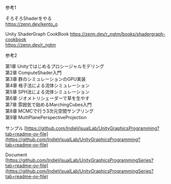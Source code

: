参考1

そろそろShaderをやる  
https://zenn.dev/kento_o

Unity ShaderGraph CookBook
https://zenn.dev/r_ngtm/books/shadergraph-cookbook  
https://zenn.dev/r_ngtm

参考2

第1章 Unityではじめるプロシージャルモデリング   
第2章 ComputeShader入門  
第3章 群のシミュレーションのGPU実装   
第4章 格子法による流体シミュレーション   
第5章 SPH法による流体シミュレーション   
第6章 ジオメトリシェーダーで草を生やす  
第7章 雰囲気で始めるMarchingCubes入門   
第8章 MCMCで行う3次元空間サンプリング   
第9章 MultiPlanePerspectiveProjection   


サンプル
[https://github.com/IndieVisualLab/UnityGraphicsProgramming?tab=readme-ov-file](https://github.com/IndieVisualLab/UnityGraphicsProgramming?tab=readme-ov-file)


Document
[https://github.com/IndieVisualLab/UnityGraphicsProgrammingSeries?tab=readme-ov-file](https://github.com/IndieVisualLab/UnityGraphicsProgrammingSeries?tab=readme-ov-file)






